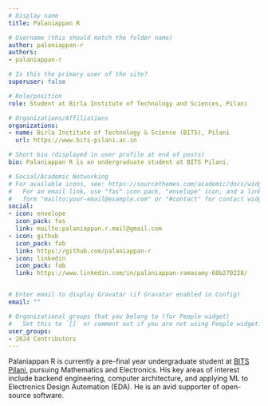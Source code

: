 ```yaml
---
# Display name
title: Palaniappan R

# Username (this should match the folder name)
author: palaniappan-r
authors:
- palaniappan-r

# Is this the primary user of the site?
superuser: false

# Role/position
role: Student at Birla Institute of Technology and Sciences, Pilani

# Organizations/Affiliations
organizations:
- name: Birla Institute of Technology & Science (BITS), Pilani
  url: https://www.bits-pilani.ac.in

# Short bio (displayed in user profile at end of posts)
bio: Palaniappan R is an undergraduate student at BITS Pilani.

# Social/Academic Networking
# For available icons, see: https://sourcethemes.com/academic/docs/widgets/#icons
#   For an email link, use "fas" icon pack, "envelope" icon, and a link in the
#   form "mailto:your-email@example.com" or "#contact" for contact widget.
social:
- icon: envelope
  icon_pack: fas
  link: mailto:palaniappan.r.mail@gmail.com
- icon: github
  icon_pack: fab
  link: https://github.com/palaniappan-r
- icon: linkedin
  icon_pack: fab
  link: https://www.linkedin.com/in/palaniappan-ramasamy-68b270228/


# Enter email to display Gravatar (if Gravatar enabled in Config)
email: ""

# Organizational groups that you belong to (for People widget)
#   Set this to `[]` or comment out if you are not using People widget.  
user_groups:
- 2024 Contributors
---
```


Palaniappan R is currently a pre-final year undergraduate student at [BITS Pilani](https://www.bits-pilani.ac.in), pursuing Mathematics and Electronics. His key areas of interest include backend engineering, computer architecture, and applying ML to Electronics Design Automation (EDA). He is an avid supporter of open-source software.
<!-- / -->